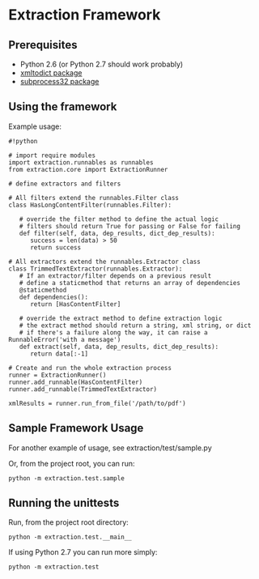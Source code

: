 # Extraction Framework #

## Prerequisites ##
* Python 2.6 (or Python 2.7 should work probably)
* [xmltodict package](https://github.com/martinblech/xmltodict)
* [subprocess32 package](https://pypi.python.org/pypi/subprocess32)

## Using the framework ##

Example usage:

```
#!python

# import require modules
import extraction.runnables as runnables
from extraction.core import ExtractionRunner

# define extractors and filters

# All filters extend the runnables.Filter class
class HasLongContentFilter(runnables.Filter):

   # override the filter method to define the actual logic
   # filters should return True for passing or False for failing
   def filter(self, data, dep_results, dict_dep_results):
      success = len(data) > 50
      return success

# All extractors extend the runnables.Extractor class
class TrimmedTextExtractor(runnables.Extractor):
   # If an extractor/filter depends on a previous result
   # define a staticmethod that returns an array of dependencies
   @staticmethod
   def dependencies():
      return [HasContentFilter]

   # override the extract method to define extraction logic
   # the extract method should return a string, xml string, or dict
   # if there's a failure along the way, it can raise a RunnableError('with a message')
   def extract(self, data, dep_results, dict_dep_results):
      return data[:-1]

# Create and run the whole extraction process
runner = ExtractionRunner()
runner.add_runnable(HasContentFilter)
runner.add_runnable(TrimmedTextExtractor)

xmlResults = runner.run_from_file('/path/to/pdf')

```

## Sample Framework Usage ##
For another example of usage, see extraction/test/sample.py

Or, from the project root, you can run:

    python -m extraction.test.sample


## Running the unittests ##

Run, from the project root directory:

    python -m extraction.test.__main__

If using Python 2.7 you can run more simply:

    python -m extraction.test
